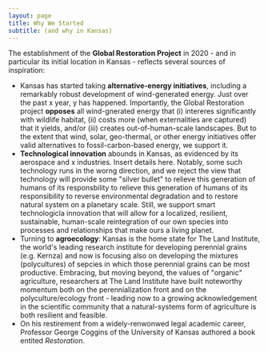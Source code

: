```yaml
---
layout: page
title: Why We Started
subtitle: (and why in Kansas)
---
```



The establishment of the **Global Restoration Project** in 2020 - and in particular its initial location in Kansas - reflects several sources of inspiration: 
* Kansas has started taking **alternative-energy initiatives**, including a remarkably robust development of wind-generated energy.  Just over the past x year, y has happened.  Importantly, the Global Restoration project **opposes** all wind-gnerated energy that (i) intereres significantly with wildlife habitat, (ii) costs more (when externalities are captured) that it yields, and/or (iii) creates out-of-human-scale landscapes.  But to the extent that wind, solar, geo-thermal, or other energy initiatives offer valid alternatives to fossil-carbon-based energy, we support it. 
* **Technological innovation** abounds in Kansas, as evidenced by its aerospace and x industries.  Insert details here.  Notably, some such technology runs in the worng direction, and we reject the view that technology will provide some "silver bullet" to relieve this generation of humans of its responsbility to relieve this generation of humans of its responsibility to reverse environmental degradation and to restore natural system on a planetary scale.  Still, we support smart technologicla innovation that will allow for a localized, resilient, sustainable, human-scale reintegration of our own species into processes and relationships that make ours a living planet. 
* Turning to **agroecology**:  Kansas is the home state for The Land Institute, the world's leading research institute for developing perennial grains (e.g. Kernza) and now is focusing also on developing the mixtures (polycultures) of sepcies in which those perennial grains can be most productive.  Embracing, but moving beyond, the values of "organic" agriculture, researchers at The Land Institute have built noteworthy momentum both on the perennialization front and on the polyculture/ecology front - leading now to a growing acknowledgement in the scientific community that a natural-systems form of agriculture is both resilient and feasible. 
* On his restirement from a widely-renwonwed legal academic career, Professor George Coggins of the University of Kansas authored a book entited *Restoration*. 
